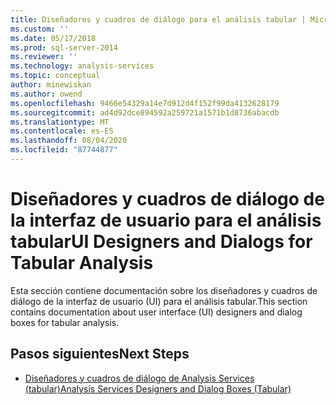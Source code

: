 ```yaml
---
title: Diseñadores y cuadros de diálogo para el análisis tabular | Microsoft Docs
ms.custom: ''
ms.date: 05/17/2018
ms.prod: sql-server-2014
ms.reviewer: ''
ms.technology: analysis-services
ms.topic: conceptual
author: minewiskan
ms.author: owend
ms.openlocfilehash: 9466e54329a14e7d912d4f152f99da4132628179
ms.sourcegitcommit: ad4d92dce894592a259721a1571b1d8736abacdb
ms.translationtype: MT
ms.contentlocale: es-ES
ms.lasthandoff: 08/04/2020
ms.locfileid: "87744877"
---
```

# <a name="ui-designers-and-dialogs-for-tabular-analysis"></a><span data-ttu-id="53475-102">Diseñadores y cuadros de diálogo de la interfaz de usuario para el análisis tabular</span><span class="sxs-lookup"><span data-stu-id="53475-102">UI Designers and Dialogs for Tabular Analysis</span></span>

<span data-ttu-id="53475-103">Esta sección contiene documentación sobre los diseñadores y cuadros de diálogo de la interfaz de usuario (UI) para el análisis tabular.</span><span class="sxs-lookup"><span data-stu-id="53475-103">This section contains documentation about user interface (UI) designers and dialog boxes for tabular analysis.</span></span>

## <a name="next-steps"></a><span data-ttu-id="53475-104">Pasos siguientes</span><span class="sxs-lookup"><span data-stu-id="53475-104">Next Steps</span></span>

- [<span data-ttu-id="53475-105">Diseñadores y cuadros de diálogo de Analysis Services (tabular)</span><span class="sxs-lookup"><span data-stu-id="53475-105">Analysis Services Designers and Dialog Boxes (Tabular)</span></span>](../analysis-services-designers-and-dialog-boxes-tabular.md)


